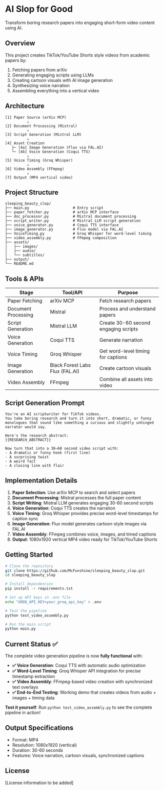 # AI Slop for Good

Transform boring research papers into engaging short-form video content using AI.

## Overview

This project creates TikTok/YouTube Shorts style videos from academic papers by:
1. Fetching papers from arXiv
2. Generating engaging scripts using LLMs
3. Creating cartoon visuals with AI image generation
4. Synthesizing voice narration
5. Assembling everything into a vertical video

## Architecture

```
[1] Paper Source (arXiv MCP)
          ↓
[2] Document Processing (Mistral)
          ↓
[3] Script Generation (Mistral LLM)
          ↓
[4] Asset Creation
   ├─ [4a] Image Generation (Flux via FAL.AI)
   └─ [4b] Voice Generation (Coqui TTS)
          ↓
[5] Voice Timing (Groq Whisper)
          ↓
[6] Video Assembly (FFmpeg)
          ↓
[7] Output (MP4 vertical video)
```

## Project Structure

```
sleeping_beauty_slop/
├── main.py                    # Entry script
├── paper_fetcher.py           # arXiv MCP interface
├── doc_processor.py           # Mistral document processing
├── script_writer.py           # Mistral LLM script generation
├── voice_generator.py         # Coqui TTS interface
├── image_generator.py         # Flux model via FAL.AI
├── VoiceTiming.py             # Groq Whisper for word-level timing
├── video_assembly.py          # FFmpeg composition
├── assets/
│   ├── images/
│   ├── audio/
│   └── subtitles/
├── output/
└── README.md
```

## Tools & APIs

| Stage | Tool/API | Purpose |
|-------|----------|---------|
| Paper Fetching | arXiv MCP | Fetch research papers |
| Document Processing | Mistral | Process and understand papers |
| Script Generation | Mistral LLM | Create 30-60 second engaging scripts |
| Voice Generation | Coqui TTS | Generate narration |
| Voice Timing | Groq Whisper | Get word-level timing for captions |
| Image Generation | Black Forest Labs Flux (FAL.AI) | Create cartoon visuals |
| Video Assembly | FFmpeg | Combine all assets into video |

## Script Generation Prompt

```
You're an AI scriptwriter for TikTok videos. 
You take boring research and turn it into short, dramatic, or funny monologues that sound like something a curious and slightly unhinged narrator would say. 

Here's the research abstract:
{{RESEARCH_ABSTRACT}}

Now turn that into a 30–60 second video script with:
- A dramatic or funny hook (first line)
- A surprising twist
- A weird fact
- A closing line with flair
```

## Implementation Details

1. **Paper Selection**: Use arXiv MCP to search and select papers
2. **Document Processing**: Mistral processes the full paper content
3. **Script Writing**: Mistral LLM generates engaging 30-60 second scripts
4. **Voice Generation**: Coqui TTS creates the narration
5. **Voice Timing**: Groq Whisper provides precise word-level timestamps for caption sync
6. **Image Generation**: Flux model generates cartoon-style images via FAL.AI
7. **Video Assembly**: FFmpeg combines voice, images, and timed captions
8. **Output**: 1080x1920 vertical MP4 video ready for TikTok/YouTube Shorts

## Getting Started

```bash
# Clone the repository
git clone https://github.com/McFunshine/sleeping_beauty_slop.git
cd sleeping_beauty_slop

# Install dependencies
pip install -r requirements.txt

# Set up API keys in .env file
echo "GROQ_API_KEY=your_groq_api_key" > .env

# Test the pipeline
python test_video_assembly.py

# Run the main script
python main.py
```

## Current Status ✅

The complete video generation pipeline is now **fully functional** with:

- **✅ Voice Generation**: Coqui TTS with automatic audio optimization
- **✅ Word-Level Timing**: Groq Whisper API integration for precise timestamp extraction  
- **✅ Video Assembly**: FFmpeg-based video creation with synchronized text overlays
- **✅ End-to-End Testing**: Working demo that creates videos from audio + images + timing data

**Test it yourself**: Run `python test_video_assembly.py` to see the complete pipeline in action!

## Output Specifications

- Format: MP4
- Resolution: 1080x1920 (vertical)
- Duration: 30-60 seconds
- Features: Voice narration, cartoon visuals, synchronized captions

## License

[License information to be added]